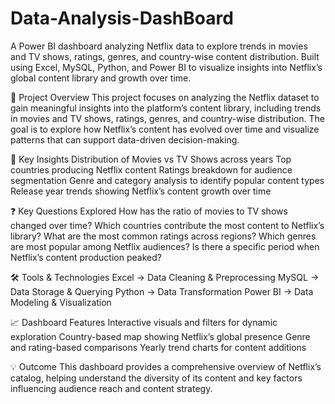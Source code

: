 # Data-Analysis-DashBoard
A Power BI dashboard analyzing Netflix data to explore trends in movies and TV shows, ratings, genres, and country-wise content distribution. Built using Excel, MySQL, Python, and Power BI to visualize insights into Netflix’s global content library and growth over time.

🎯 Project Overview
This project focuses on analyzing the Netflix dataset to gain meaningful insights into the platform’s content library, including trends in movies and TV shows, ratings, genres, and country-wise distribution. The goal is to explore how Netflix’s content has evolved over time and visualize patterns that can support data-driven decision-making.

🧩 Key Insights
Distribution of Movies vs TV Shows across years
Top countries producing Netflix content
Ratings breakdown for audience segmentation
Genre and category analysis to identify popular content types
Release year trends showing Netflix’s content growth over time

❓ Key Questions Explored
How has the ratio of movies to TV shows changed over time?
Which countries contribute the most content to Netflix’s library?
What are the most common ratings across regions?
Which genres are most popular among Netflix audiences?
Is there a specific period when Netflix’s content production peaked?

🛠 Tools & Technologies
Excel → Data Cleaning & Preprocessing
MySQL → Data Storage & Querying
Python → Data Transformation
Power BI → Data Modeling & Visualization

📈 Dashboard Features
Interactive visuals and filters for dynamic exploration
Country-based map showing Netflix’s global presence
Genre and rating-based comparisons
Yearly trend charts for content additions

💡 Outcome
This dashboard provides a comprehensive overview of Netflix’s catalog, helping understand the diversity of its content and key factors influencing audience reach and content strategy.
